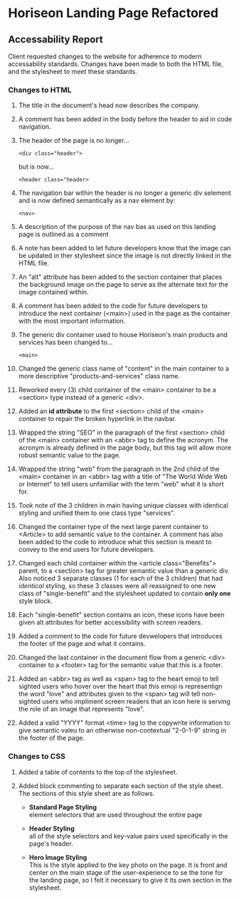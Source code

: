 # Horiseon Landing Page Refactored

## Accessability Report

Client requested changes to the website for adherence to modern accessability standards.
Changes have been made to both the HTML file, and the stylesheet to meet these standards.

### Changes to HTML

1. The title in the document's head now describes the company.

2. A comment has been added in the body before the header to aid in code navigation.

3. The header of the page is no longer...
    ```
    <div class="header">
    ```
    but is now...
    ```
    <header class="header>
    ```

4. The navigation bar within the header is no longer a generic div selement and is now defined semantically as a nav element by:
    ```
    <nav>
    ```
    
5. A description of the purpose of the nav bas as used on this landing page is outlined as a comment

6. A note has been added to let future developers know that the image can be updated in ther stylesheet since the image is not directly linked in the HTML file.

7. An "alt" attribute has been added to the section container that places the background image on the page to serve as the alternate text for the image contained within.

8. A comment has been added to the code for future developers to introduce the next container (\<main>) used in the page as the container with the most important information.

9. The generic div container used to house Horiseon's main products and services has been changed to...
    ```
    <main>
    ```
10. Changed the generic class name of "content" in the main container to a more descriptive "products-and-services" class name.

11. Reworked every (3) child container of the \<main> container to be a \<section> type instead of a generic \<div>.

12. Added an **id attribute** to the first \<section> child of the \<main> container to repair the broken hyperlink in the navbar.

13. Wrapped the string "SEO" in the paragraph of the first \<section> child of the \<main> container with an \<abbr> tag to define the acronym. The acronym is already defined in the page body, but this tag will allow more robust semantic value to the page.

14. Wrapped the string "web" from the paragraph in the 2nd child of the \<main> container in an \<abbr> tag with a title of "The World Wide Web or Internet" to tell users unfamiliar with the term "web" what it is short for.

15. Took note of the 3 children in main having unique classes with identical styling and unified them to one class type "services".

16. Changed the container type of the next large parent container to \<Article> to add semantic value to the container. A comment has also been added to the code to introduce what this section is meant to convey to the end users for future developers.

17. Changed each child container within the \<article class="Benefits"> parent, to a \<section> tag for greater semantic value than a generic div. Also noticed 3 separate classes (1 for each of the 3 children) that had *identical* styling, so these 3 classes were all reassigned to one new class of "single-benefit" and the stylesheet updated to contain **only one** style block.

18. Each "single-benefit" section contains an icon, these icons have been given alt attributes for better accessibility with screen readers.

19. Added a comment to the code for future devwelopers that introduces the footer of the page and what it contains.

20. Changed the last container in the document flow from a generic \<div> container to a \<footer> tag for the semantic value that this is a footer. 

21. Added an \<abbr> tag as well as \<span> tag to the heart emoji to tell sighted users who hover over the heart that this emoji is representign the word "love" and attributes given to the \<span> tag will tell non-sighted users who impliment screen readers that an icon here is serving the role of an image that represents "love".

22. Added a valid "YYYY" format \<time> tag to the copywrite information to give semantic valeu to an otherwise non-contextual "2-0-1-9" string in the footer of the page.

### Changes to CSS

1. Added a table of contents to the top of the stylesheet.

2. Added block commenting to separate each section of the style sheet. The sections of this style sheet are as follows.
    * **Standard Page Styling**  
    element selectors that are used throughout the entire page

    * **Header Styling**  
    all of the style selectors and key-value pairs used specifically in the page's header.

    * **Hero Image Styling**  
    This is the style applied to the key photo on the page. It is front and center on the main stage of the user-experience to se the tone for the landing page, so I felt it necessary to give it its own section in the stylesheet. 